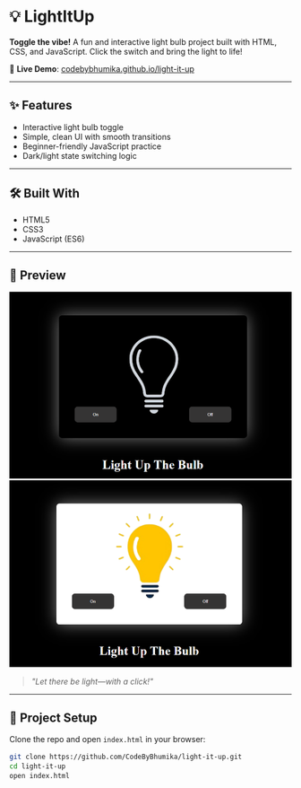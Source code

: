 # 💡 LightItUp

**Toggle the vibe!** A fun and interactive light bulb project built with HTML, CSS, and JavaScript. Click the switch and bring the light to life!

🚀 **Live Demo**: [codebybhumika.github.io/light-it-up](https://codebybhumika.github.io/light-it-up/)

---

## ✨ Features
- Interactive light bulb toggle
- Simple, clean UI with smooth transitions
- Beginner-friendly JavaScript practice
- Dark/light state switching logic

---

## 🛠️ Built With
- HTML5
- CSS3
- JavaScript (ES6)

---

## 📸 Preview
![LightItUp Preview](preview.png)
![LightItUp Preview](preview_BulbOn.png)
> _"Let there be light—with a click!"_

---

## 📁 Project Setup
Clone the repo and open `index.html` in your browser:

```bash
git clone https://github.com/CodeByBhumika/light-it-up.git
cd light-it-up
open index.html
